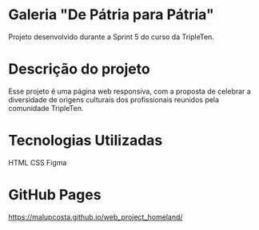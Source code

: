 # Galeria "De Pátria para Pátria"

Projeto desenvolvido durante a Sprint 5 do curso da TripleTen.

# Descrição do projeto

Esse projeto é uma página web responsiva, com a proposta de celebrar a diversidade de origens culturais dos profissionais reunidos pela comunidade TripleTen.

# Tecnologias Utilizadas

HTML
CSS
Figma

# GitHub Pages

https://malupcosta.github.io/web_project_homeland/
